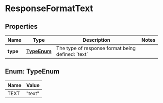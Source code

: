

# ResponseFormatText


## Properties

| Name | Type | Description | Notes |
|------------ | ------------- | ------------- | -------------|
|**type** | [**TypeEnum**](#TypeEnum) | The type of response format being defined: &#x60;text&#x60; |  |



## Enum: TypeEnum

| Name | Value |
|---- | -----|
| TEXT | &quot;text&quot; |



